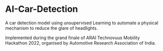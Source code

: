 # AI-Car-Detection
A car detection model using unsupervised Learning to automate a physical mechanism to reduce the glare of headlights.

Implemented during the grand finale of ARAI Technovuus Mobility Hackathon 2022, organised by Automotive Research Association of India.
